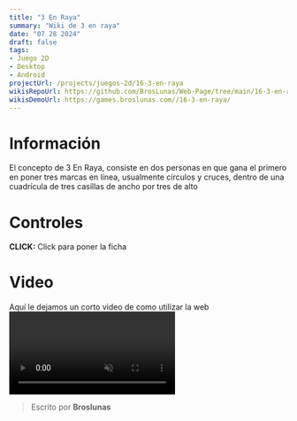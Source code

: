 ```yaml
---
title: "3 En Raya"
summary: "Wiki de 3 en raya"
date: "07 28 2024"
draft: false
tags:
- Juego 2D
- Desktop
- Android
projectUrl: /projects/juegos-2d/16-3-en-raya
wikisRepoUrl: https://github.com/BrosLunas/Web-Page/tree/main/16-3-en-raya/
wikisDemoUrl: https://games.broslunas.com//16-3-en-raya/
---
```

# Información
El concepto de 3 En Raya, consiste en dos personas en que gana el primero en poner tres marcas en línea, usualmente círculos y cruces, dentro de una cuadrícula de tres casillas de ancho por tres de alto

# Controles
<b>CLICK:</b> Click para poner la ficha <br>

# Video
Aquí le dejamos un corto video de como utilizar la web
<video class="container video" controls muted>
    <source src="/assets/video/gameplay/3-en-raya.mp4" type="video/mp4">
</video>

> Escrito por **Broslunas**
